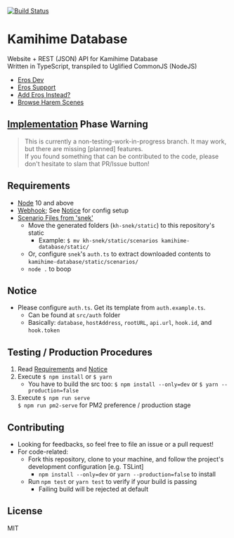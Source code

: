 [![Build Status](https://travis-ci.org/gazmull/kamihime-database.svg?branch=2.0.0)](https://travis-ci.org/gazmull/kamihime-database)
# Kamihime Database

Website + REST (JSON) API for Kamihime Database
<br> Written in TypeScript, transpiled to Uglified CommonJS (NodeJS)

- [Eros Dev](http://erosdev.thegzm.space)
- [Eros Support](http://support.thegzm.space)
- [Add Eros Instead?](http://addbot.thegzm.space)
- [Browse Harem Scenes](http://kamihimedb.thegzm.space)

## <u>**Implementation**</u> Phase Warning
> This is currently a non-testing-work-in-progress branch. It may work, but there are missing [planned] features.
  <br> If you found something that can be contributed to the code, please don't hesitate to slam that PR/Issue button!

## Requirements
- [Node](https://nodejs.org) 10 and above
- [Webhook](https://support.discordapp.com/hc/en-us/articles/228383668); See [Notice](#Notice) for config setup
- [Scenario Files from 'snek'](https://github.com/gazmull/kh-snek)
  - Move the generated folders (`kh-snek/static`) to this repository's static
    - Example: `$ mv kh-snek/static/scenarios kamihime-database/static/`
  - Or, configure `snek`'s `auth.ts` to extract downloaded contents to `kamihime-database/static/scenarios/`
  - `node .` to boop

## Notice
- Please configure `auth.ts`. Get its template from `auth.example.ts`.
  - Can be found at `src/auth` folder
  - Basically: `database`, `hostAddress`, `rootURL`, `api.url`, `hook.id`, and `hook.token`

## Testing / Production Procedures
1. Read [Requirements](#Requirements) and [Notice](#Notice)
2. Execute `$ npm install` or `$ yarn`
    - You have to build the src too: `$ npm install --only=dev` or `$ yarn --production=false`
3. Execute `$ npm run serve`
  <br> `$ npm run pm2-serve` for PM2 preference / production stage

## Contributing
- Looking for feedbacks, so feel free to file an issue or a pull request!
- For code-related:
  - Fork this repository, clone to your machine, and follow the project's development configuration [e.g. TSLint]
    - `npm install --only=dev` or `yarn --production=false` to install
  - Run `npm test` or `yarn test` to verify if your build is passing
    - Failing build will be rejected at default

## License
  MIT
